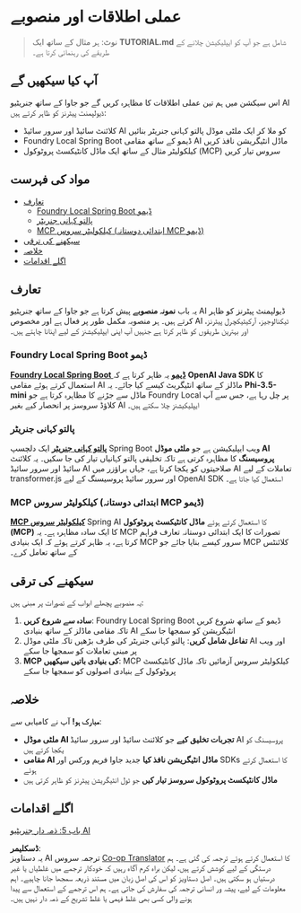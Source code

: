 <!--
CO_OP_TRANSLATOR_METADATA:
{
  "original_hash": "da1b6d87b8a73306b29f9a1bdd681221",
  "translation_date": "2025-07-21T18:09:47+00:00",
  "source_file": "04-PracticalSamples/README.md",
  "language_code": "ur"
}
-->
# عملی اطلاقات اور منصوبے

> نوٹ: ہر مثال کے ساتھ ایک **TUTORIAL.md** شامل ہے جو آپ کو ایپلیکیشن چلانے کے طریقے کی رہنمائی کرتا ہے۔

## آپ کیا سیکھیں گے
اس سیکشن میں ہم تین عملی اطلاقات کا مظاہرہ کریں گے جو جاوا کے ساتھ جنریٹیو AI ڈیولپمنٹ پیٹرنز کو ظاہر کرتے ہیں:
- کلائنٹ سائیڈ اور سرور سائیڈ AI کو ملا کر ایک ملٹی موڈل پالتو کہانی جنریٹر بنائیں
- Foundry Local Spring Boot ڈیمو کے ساتھ مقامی AI ماڈل انٹیگریشن نافذ کریں
- کیلکولیٹر مثال کے ساتھ ایک ماڈل کانٹیکسٹ پروٹوکول (MCP) سروس تیار کریں

## مواد کی فہرست

- [تعارف](../../../04-PracticalSamples)
  - [Foundry Local Spring Boot ڈیمو](../../../04-PracticalSamples)
  - [پالتو کہانی جنریٹر](../../../04-PracticalSamples)
  - [MCP کیلکولیٹر سروس (ابتدائی دوستانہ MCP ڈیمو)](../../../04-PracticalSamples)
- [سیکھنے کی ترقی](../../../04-PracticalSamples)
- [خلاصہ](../../../04-PracticalSamples)
- [اگلے اقدامات](../../../04-PracticalSamples)

## تعارف

یہ باب **نمونہ منصوبے** پیش کرتا ہے جو جاوا کے ساتھ جنریٹیو AI ڈیولپمنٹ پیٹرنز کو ظاہر کرتے ہیں۔ ہر منصوبہ مکمل طور پر فعال ہے اور مخصوص AI ٹیکنالوجیز، آرکیٹیکچرل پیٹرنز، اور بہترین طریقوں کو ظاہر کرتا ہے جنہیں آپ اپنی ایپلیکیشنز کے لیے اپنانا چاہتے ہیں۔

### Foundry Local Spring Boot ڈیمو

**[Foundry Local Spring Boot ڈیمو](foundrylocal/README.md)** یہ ظاہر کرتا ہے کہ **OpenAI Java SDK** کا استعمال کرتے ہوئے مقامی AI ماڈلز کے ساتھ انٹیگریٹ کیسے کیا جائے۔ یہ **Phi-3.5-mini** ماڈل سے جڑنے کا مظاہرہ کرتا ہے جو Foundry Local پر چل رہا ہے، جس سے آپ کلاؤڈ سروسز پر انحصار کیے بغیر AI ایپلیکیشنز چلا سکتے ہیں۔

### پالتو کہانی جنریٹر

**[پالتو کہانی جنریٹر](petstory/README.md)** ایک دلچسپ Spring Boot ویب ایپلیکیشن ہے جو **ملٹی موڈل AI پروسیسنگ** کا مظاہرہ کرتی ہے تاکہ تخلیقی پالتو کہانیاں تیار کی جا سکیں۔ یہ کلائنٹ سائیڈ اور سرور سائیڈ AI صلاحیتوں کو یکجا کرتا ہے، جہاں براؤزر میں AI تعاملات کے لیے transformer.js اور سرور سائیڈ پروسیسنگ کے لیے OpenAI SDK استعمال کیا جاتا ہے۔

### MCP کیلکولیٹر سروس (ابتدائی دوستانہ MCP ڈیمو)

**[MCP کیلکولیٹر سروس](mcp/calculator/README.md)** Spring AI کا استعمال کرتے ہوئے **ماڈل کانٹیکسٹ پروٹوکول (MCP)** کا ایک سادہ مظاہرہ ہے۔ یہ MCP تصورات کا ایک ابتدائی دوستانہ تعارف فراہم کرتا ہے، یہ ظاہر کرتے ہوئے کہ ایک بنیادی MCP سرور کیسے بنایا جائے جو MCP کلائنٹس کے ساتھ تعامل کرے۔

## سیکھنے کی ترقی

یہ منصوبے پچھلے ابواب کے تصورات پر مبنی ہیں:

1. **سادہ سے شروع کریں**: Foundry Local Spring Boot ڈیمو کے ساتھ شروع کریں تاکہ مقامی ماڈلز کے ساتھ بنیادی AI انٹیگریشن کو سمجھا جا سکے
2. **تفاعل شامل کریں**: پالتو کہانی جنریٹر کی طرف بڑھیں تاکہ ملٹی موڈل AI اور ویب پر مبنی تعاملات کو سمجھا جا سکے
3. **MCP کی بنیادی باتیں سیکھیں**: MCP کیلکولیٹر سروس آزمائیں تاکہ ماڈل کانٹیکسٹ پروٹوکول کے بنیادی اصولوں کو سمجھا جا سکے

## خلاصہ

**مبارک ہو!** آپ نے کامیابی سے:

- **ملٹی موڈل AI تجربات تخلیق کیے** جو کلائنٹ سائیڈ اور سرور سائیڈ AI پروسیسنگ کو یکجا کرتے ہیں
- **مقامی AI ماڈل انٹیگریشن نافذ کیا** جدید جاوا فریم ورکس اور SDKs کا استعمال کرتے ہوئے
- **ماڈل کانٹیکسٹ پروٹوکول سروسز تیار کیں** جو ٹول انٹیگریشن پیٹرنز کو ظاہر کرتی ہیں

## اگلے اقدامات

[باب 5: ذمہ دار جنریٹیو AI](../05-ResponsibleGenAI/README.md)

**ڈسکلیمر**:  
یہ دستاویز AI ترجمہ سروس [Co-op Translator](https://github.com/Azure/co-op-translator) کا استعمال کرتے ہوئے ترجمہ کی گئی ہے۔ ہم درستگی کے لیے کوشش کرتے ہیں، لیکن براہ کرم آگاہ رہیں کہ خودکار ترجمے میں غلطیاں یا غیر درستیاں ہو سکتی ہیں۔ اصل دستاویز کو اس کی اصل زبان میں مستند ذریعہ سمجھا جانا چاہیے۔ اہم معلومات کے لیے، پیشہ ور انسانی ترجمہ کی سفارش کی جاتی ہے۔ ہم اس ترجمے کے استعمال سے پیدا ہونے والی کسی بھی غلط فہمی یا غلط تشریح کے ذمہ دار نہیں ہیں۔